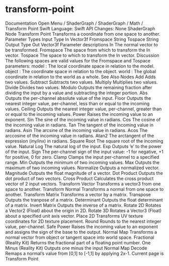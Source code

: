 # transform-point
 Documentation 
 Open Menu 
/
 ShaderGraph 
/
ShaderGraph
/
 Math 
/
 Transform Point 
Swift
Language: 
Swift
 API Changes: 
None
ShaderGraph Node
Transform Point
Transforms a coordinate from one space to another.
Parameter Types
Input
Type
In
Vector3f
Fromspace
String
Tospace
String
Output
Type
Out
Vector3f
Parameter descriptions
In
The normal vector to be transformed.
Fromspace
The space from which to transform the 
In
 vector.
Tospace
The space to which to transform the 
In
 vector.
Discussion
The following spaces are valid values for the 
Fromspace
 and 
Tospace
 parameters:
model
: The local coordinate space in relation to the model.
object
: The coordinate space in relation to the object.
world
: The global coordinate in relation to the world as a whole.
See Also
Nodes
Add
Adds two values.
Subtract
Subtracts two values.
Multiply
Multiplies two values.
Divide
Divides two values.
Modulo
Outputs the remaining fraction after dividing the input by a value and subtracting the integer portion.
Abs
Outputs the per-channel absolute value of the input.
Floor
Outputs the nearest integer value, per-channel, less than or equal to the incoming values.
Ceiling
Outputs the nearest integer value, per-channel, greater than or equal to the incoming values.
Power
Raises the incoming value to an exponent.
Sin
The sine of the incoming value in radians.
Cos
The cosine of the incoming value in radians.
Tan
The tangent of the incoming value in radians.
Asin
The arcsine of the incoming value in radians.
Acos
The arccosine of the incoming value in radians.
Atan2
The arctangent of the expression (iny/inx) in radians.
Square Root
The square root of the incoming value.
Natural Log
The natural log of the input.
Exp
Outputs ‘e’ to the power of the input.
Sign
The per-channel sign of the input value: -1 for negative, +1 for positive, 0 for zero.
Clamp
Clamps the input per-channel to a specified range.
Min
Outputs the minimum of two incoming values.
Max
Outputs the maximum of two incoming values.
Normalize
Outputs a normalized vector.
Magnitude
Outputs the float magnitude of a vector.
Dot Product
Outputs the dot product of two vectors.
Cross Product
Calculates the cross product vector of 2 input vectors.
Transform Vector
Transforms a vector3 from one space to another.
Transform Normal
Transforms a normal from one space to another.
Transform Matrix
Transforms a vector by a matrix.
Transpose
Outputs the tranpose of a matrix.
Determinant
Outputs the float determinant of a matrix.
Invert Matrix
Outputs the inverse of a matrix.
Rotate 2D
Rotates a Vector2 (Float) about the origin in 2D.
Rotate 3D
Rotates a Vector3 (Float) about a specified unit axis vector.
Place 2D
Transforms UV texture coordinates for 2D texture placement.
Round
Rounds to the nearest integer value, per-channel.
Safe Power
Raises the incoming value to an exponent and assigns the sign of the base to the output.
Normal Map
Transforms a normal vector from object or tangent space into world space.
Fractional (Reality
Kit)
Returns the fractional part of a floating point number.
One Minus (Reality
Kit)
Outputs one minus the input
Normal Map Decode
Remaps a normal’s value from [0,1] to [-1,1] by applying 2x-1.
 Current page is Transform Point 